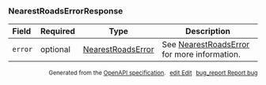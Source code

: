 <!--- This is a generated file, do not edit! -->
<!--- [START maps_http_schema_nearestroadserrorresponse] -->
<h3 class="schema-object" id="NearestRoadsErrorResponse">NearestRoadsErrorResponse</h3>

| Field   | Required | Type                                                        | Description                                                                           |
| :------ | -------- | ----------------------------------------------------------- | ------------------------------------------------------------------------------------- |
| `error` | optional | [NearestRoadsError](#NearestRoadsError "NearestRoadsError") | See [NearestRoadsError](#NearestRoadsError "NearestRoadsError") for more information. |

<p style="text-align: right; font-size: smaller;">Generated from the <a class="gc-analytics-event" data-category="GMP" data-label="openapi-github" href="https://github.com/googlemaps/openapi-specification" title="Google Maps Platform OpenAPI Specification" class="external">OpenAPI specification</a>.
<a class="gc-analytics-event" data-category="GMP" data-label="openapi-github-maps-http-schema-nearestroadserrorresponse" data-action="edit" style="margin-left: 5px;" href="https://github.com/googlemaps/openapi-specification/blob/main/specification/schemas/NearestRoadsErrorResponse.yml" title="Edit on GitHub"><span class="material-icons">edit</span> Edit</a>
<a class="gc-analytics-event" data-category="GMP" data-label="openapi-github-maps-http-schema-nearestroadserrorresponse" data-action="bug" style="margin-left: 5px;" href="https://github.com/googlemaps/openapi-specification/issues/new?assignees=&labels=type%3A+bug%2C+triage+me&template=bug_report.md&title=[schemas] Bug - NearestRoadsErrorResponse" title="File bug for schemas on GitHub"><span class="material-icons">bug_report</span> Report bug</a>
</p>

<!--- [END maps_http_schema_nearestroadserrorresponse] -->
